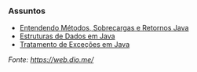 ### Assuntos

* [Entendendo Métodos, Sobrecargas e Retornos Java](https://github.com/Tati-Ramos/Java-Exercises/tree/master/Dio/src/entendendo)
* [Estruturas de Dados em Java](https://github.com/Tati-Ramos/Java-Exercises/tree/master/Dio/src/entendendo/estruturadedados)
* [Tratamento de Exceções em Java]()


_Fonte: https://web.dio.me/_
